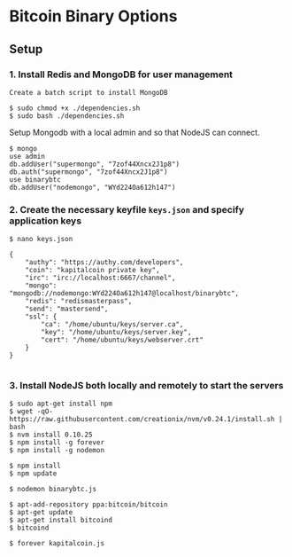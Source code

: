 # Bitcoin Binary Options

## Setup

### 1. Install Redis and MongoDB for user management
```
Create a batch script to install MongoDB

$ sudo chmod +x ./dependencies.sh
$ sudo bash ./dependencies.sh

```
Setup Mongodb with a local admin and so that NodeJS can connect.
```
$ mongo
use admin
db.addUser("supermongo", "7zof44Xncx2J1p8")
db.auth("supermongo", "7zof44Xncx2J1p8")
use binarybtc
db.addUser("nodemongo", "WYd224Oa612h147")
```

### 2. Create the necessary keyfile `keys.json` and specify application keys
```
$ nano keys.json

{
	"authy": "https://authy.com/developers",
	"coin": "kapitalcoin private key",
	"irc": "irc://localhost:6667/channel",
	"mongo": "mongodb://nodemongo:WYd224Oa612h147@localhost/binarybtc",
	"redis": "redismasterpass",
	"send": "mastersend",
	"ssl": {
		"ca": "/home/ubuntu/keys/server.ca",
		"key": "/home/ubuntu/keys/server.key",
		"cert": "/home/ubuntu/keys/webserver.crt"
	}
}


```


### 3. Install NodeJS both locally and remotely to start the servers
```
$ sudo apt-get install npm
$ wget -qO- https://raw.githubusercontent.com/creationix/nvm/v0.24.1/install.sh | bash
$ nvm install 0.10.25
$ npm install -g forever
$ npm install -g nodemon

$ npm install
$ npm update
     
$ nodemon binarybtc.js

$ apt-add-repository ppa:bitcoin/bitcoin
$ apt-get update
$ apt-get install bitcoind
$ bitcoind
    
$ forever kapitalcoin.js
```

